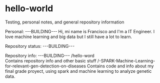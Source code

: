 # hello-world
Testing, personal notes, and general repository information

Personal:
---BUILDING---
Hi, mi name is Francisco and I'm a IT Engineer. 
I love machine learning and big data but I still have a lot to learn.

Repository status:
---BUILDING---

Repository info:
---BUILDING---
/hello-word   
  Contains repository info and other basic stuff
/-SPARK-Machine-Learning-for-relevant-gen-detection-on-diseases
  Contains code and info about my final grade proyect, using spark and machine learning to analyze genetic data.
